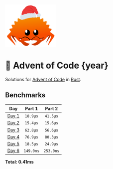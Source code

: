 <img src="./.assets/christmas_ferris.png" width="164">

# 🎄 Advent of Code {year}

Solutions for [Advent of Code](https://adventofcode.com/) in [Rust](https://www.rust-lang.org/).

<!--- advent_readme_stars table --->

<!--- benchmarking table --->
## Benchmarks

| Day | Part 1 | Part 2 |
| :---: | :---: | :---:  |
| [Day 1](./src/bin/01.rs) | `18.9µs` | `41.5µs` |
| [Day 2](./src/bin/02.rs) | `15.4µs` | `15.6µs` |
| [Day 3](./src/bin/03.rs) | `62.8µs` | `56.6µs` |
| [Day 4](./src/bin/04.rs) | `76.9µs` | `80.3µs` |
| [Day 5](./src/bin/05.rs) | `18.5µs` | `24.9µs` |
| [Day 6](./src/bin/06.rs) | `149.0ns` | `253.0ns` |

**Total: 0.41ms**
<!--- benchmarking table --->